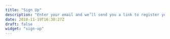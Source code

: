 ```yaml
---
title: "Sign Up"
description: "Enter your email and we’ll send you a link to register your account."
date: 2018-11-19T16:30:27Z
draft: false
widget: "sign-up"
---
```

